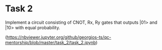 # Task 2
 Implement a circuit consisting of CNOT, Rx, Ry gates that outputs |01> and |10> with equal probability.

(https://nbviewer.jupyter.org/github/georgios-ts/qc-mentorship/blob/master/task_2/task_2.ipynb)

